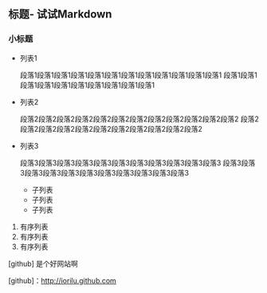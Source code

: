 ## 标题- 试试Markdown

### 小标题 

* 列表1

  段落1段落1段落1段落1段落1段落1段落1段落1段落1段落1段落1段落1
  段落1段落1段落1段落1段落1段落1段落1段落1段落1段落1

* 列表2

  段落2段落2段落2段落2段落2段落2段落2段落2段落2段落2段落2段落2
  段落2段落2段落2段落2段落2段落2段落2段落2段落2段落2段落2

* 列表3

  段落3段落3段落3段落3段落3段落3段落3段落3段落3段落3段落3
  段落3段落3段落3段落3段落3段落3段落3段落3段落3段落3段落3
  
  * 子列表
  * 子列表
  * 子列表

1. 有序列表
2. 有序列表
3. 有序列表


[github] 是个好网站啊


[github]：http://iorilu.github.com





